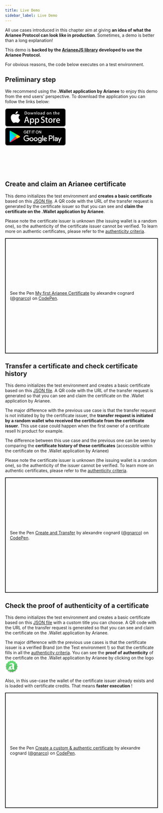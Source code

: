 ```yaml
---
title: Live Demo
sidebar_label: Live Demo
---
```


All use cases introduced in this chapter aim at giving **an idea of what the Arianee Protocol can look like in production**. Sometimes, a demo is better than a long explanation! 

This demo is **backed by the [ArianeeJS library](arianee-js) developed to use the Arianee Protocol.** 

For obvious reasons, the code below executes on a test environment. 

## Preliminary step
We recommend using the **.Wallet application by Arianee** to enjoy this demo from the end users' perspective. To download the application you can follow the links below:


<div class="left">
<a href="https://apps.apple.com/ch/app/arianee-wallet/id1435782507" target="_blank"><img src="../img/appstore.svg" alt="drawing" width="200"/></a>
</div>

<div class="left">
<a href="https://play.google.com/store/apps/details?id=com.arianee.wallet&hl=ln" target="_blank"><img src="../img/googleplay.svg" alt="drawing" width="200"/></a>
</div>


<br/><br/><br/><br/>

## Create and claim an Arianee certificate
This demo initializes the test environment and **creates a basic certificate** based on this <a href="https://cert.arianee.org/cert/sampleCert.json" target="_blank">JSON file</a>. A QR code with the URL of the transfer request is generated by the certificate issuer so that you can see and **claim the certificate on the .Wallet application by Arianee**.

Please note the certificate issuer is unknown (the issuing wallet is a random one), so the authenticity of the certificate issuer cannot be verified. To learn more on authentic certificates, please refer to the [authenticity criteria](arianee-decentralized#about-certificate-authenticity).

<p class="codepen" data-height="465" data-theme-id="0" data-default-tab="js,result" data-user="gnarco" data-slug-hash="OJJVvQm" style="height: 379px; box-sizing: border-box; display: flex; align-items: center; justify-content: center; border: 2px solid; margin: 1em 0; padding: 1em;" data-pen-title="My first Arianee Certificate">
  <span>See the Pen <a href="https://codepen.io/gnarco/pen/OJJVvQm">
  My first Arianee Certificate</a> by alexandre cognard (<a href="https://codepen.io/gnarco">@gnarco</a>)
  on <a href="https://codepen.io">CodePen</a>.</span>
</p>
<script async src="https://static.codepen.io/assets/embed/ei.js"></script>

## Transfer a certificate and check certificate history

This demo initializes the test environment and creates a basic certificate based on this <a href="https://cert.arianee.org/cert/sampleCert.json" target="_blank">JSON file</a>. A QR code with the URL of the transfer request is generated so that you can see and claim the certificate on the .Wallet application by Arianee.

The major difference with the previous use case is that the transfer request is not initiated by by the certificate issuer, the **transfer request is initiated by a random wallet who received the certificate from the certificate issuer**. This use case could happen when the first owner of a certificate resell hi product for example.

The difference between this use case and the previous one can be seen by comparing the **certificate history of these certificates** (accessible within the certificate on the .Wallet application by Arianee)

Please note the certificate issuer is unknown (the issuing wallet is a random one), so the authenticity of the issuer cannot be verified. To learn more on authentic certificates, please refer to the [authenticity criteria](arianee-decentralized#about-certificate-authenticity).

<p class="codepen" data-height="465" data-theme-id="0" data-default-tab="js,result" data-user="gnarco" data-slug-hash="mddJzWv" style="height: 379px; box-sizing: border-box; display: flex; align-items: center; justify-content: center; border: 2px solid; margin: 1em 0; padding: 1em;" data-pen-title="Create and Transfer">
  <span>See the Pen <a href="https://codepen.io/gnarco/pen/mddJzWv">
  Create and Transfer</a> by alexandre cognard (<a href="https://codepen.io/gnarco">@gnarco</a>)
  on <a href="https://codepen.io">CodePen</a>.</span>
</p>
<script async src="https://static.codepen.io/assets/embed/ei.js"></script>

</iframe>



## Check the proof of authenticity of a certificate

This demo initializes the test environment and creates a basic certificate based on this <a href="https://cert.arianee.org/cert/sampleCert.json" target="_blank">JSON file</a> with a custom title you can choose. A QR code with the URL of the transfer request is generated so that you can see and claim the certificate on the .Wallet application by Arianee.

The major difference with the previous use cases is that the certificate issuer is a verified Brand (on the Test environment !) so that the certificate fills in all the [authenticity criteria](arianee-decentralized#about-certificate-authenticity). You can see the **proof of authenticity** of the certificate on the .Wallet application by Arianee by clicking on the logo ![alt_text](../img/arianee_cocarde.png "image_tooltip")

Also, in this use-case the wallet of the certificate issuer already exists and is loaded with certificate credits. That means **faster execution** !

<p class="codepen" data-height="465" data-theme-id="0" data-default-tab="js,result" data-user="gnarco" data-slug-hash="dyyprpR" style="height: 379px; box-sizing: border-box; display: flex; align-items: center; justify-content: center; border: 2px solid; margin: 1em 0; padding: 1em;" data-pen-title="Create a custom &amp;amp; authentic certificate">
  <span>See the Pen <a href="https://codepen.io/gnarco/pen/dyyprpR">
  Create a custom &amp; authentic certificate</a> by alexandre cognard (<a href="https://codepen.io/gnarco">@gnarco</a>)
  on <a href="https://codepen.io">CodePen</a>.</span>
</p>
<script async src="https://static.codepen.io/assets/embed/ei.js"></script>


